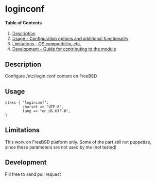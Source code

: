 # loginconf

#### Table of Contents

1. [Description](#description)
1. [Usage - Configuration options and additional functionality](#usage)
1. [Limitations - OS compatibility, etc.](#limitations)
1. [Development - Guide for contributing to the module](#development)

## Description

Configure /etc/login.conf content on FreeBSD

## Usage

~~~
class { 'loginconf':
        charset => "UTF-8",
        lang => "en_US.UTF-8",
}
~~~

## Limitations

This work on FreeBSD platform only.
Some of the part still not puppetize, since these parameters are not used by me (not tested)

## Development

Fill free to send pull request
